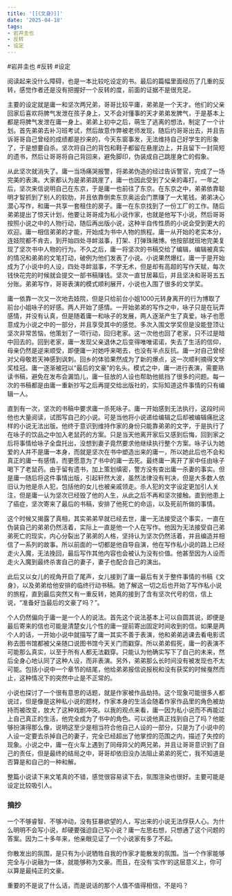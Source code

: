 ```yaml
---
title: '[[《文身》]]'
date: '2025-04-18'
tags:
- 岩井圭也
- 反转
- 设定
---
```

#岩井圭也 #反转 #设定

阅读起来没什么障碍，也是一本比较吃设定的书。最后的篇幅里面经历了几重的反转，感觉作者还是没有把握好一个反转的度，前面的证据不是很充足。

主要的设定就是庸一和坚次两兄弟，哥哥比较平庸，弟弟是一个天才。他们的父亲回家后喜欢将脾气发泄在孩子身上，又不会对懂事的天才弟弟发脾气，于是基本上都是将脾气发泄在庸一身上。弟弟上初中之后，萌生了逃离的想法，制定了一个计划。首先弟弟去补习班考试，然后故意作弊被老师发现，随后约哥哥出去，并且告诉哥哥自己曾经的成绩都是抄来的，今天东窗事发，无法维持自己好学生的形象了，于是想要自杀。坚次将自己的背包和鞋子都留在悬崖边上，并且留下一封简短的遗书，然后让哥哥将自己背回来，避免脚印，伪装成自己跳崖身亡的假象。

从此坚次就消失了。庸一当场痛哭报警，将弟弟伪造的经过告诉警官，完成了一场完美的表演。大家都认为是弟弟跳崖了，庸一也因此受到了父亲的毒打。一年之后，坚次来信说明自己在东京，于是庸一也前往了东京。在东京之中，弟弟依靠聪明才智抓到了别人的软肋，并且依靠倒卖东京奥运会门票赚了一大笔钱。弟弟决心潜心写作，和庸一共享一套租住的房子。庸一在东京找到了一份工厂的工作。随后弟弟提出了惊天计划，他要让哥哥成为私小说作家，也就是他写下小说，然后哥哥按照小说之中的人物行动，随后再出版小说，这种半自传性质的小说会受到更大的欢迎。庸一相信弟弟的才能，开始成为书中人物的旅程。庸一从开始的老实本分，连妓院都不肯去，到开始四处寻衅滋事，打架、打弹珠赌博。他按部就班地完美复现了坚次书中人物的行为。不久之后，庸一将坚次的书稿交给了编辑，编辑被真实的情况和弟弟的文笔打动，破例为他们发表了小说。小说果然爆红，庸一于是开始成为了小说中的人设，四处寻衅滋事，不学无术，但是却有高超的写作天赋，每次钱快花完的时候就会提交一部书稿赚钱。坚次一直甘居幕后，并且坚决和哥哥五五分账。弟弟写作，哥哥表演的模式顺利展开，小说也入围了很多的文学奖。

庸一依靠一次又一次地去妓院，但是只给前台小姐1000元转身离开的行为博取了前台小姐咏子的好感。两人开始了感情。一开始弟弟的写作之中，咏子只是在玩弄感情，并没有认真，但是随着庸一和咏子的发展，两人逐渐产生了真爱。咏子也愿意成为小说之中的一部分，并且享受其中的感觉。多次入围文学奖但是没能登顶让坚次非常苦恼，他策划了一项行动，回归老家。这一次他也回了老家，只不过是暗中回去的。回到老家，庸一发现父亲退休之后变得唯唯诺诺，失去了生活的信仰，母亲仍然是逆来顺受，即便庸一对她呼来喝去，也没有半点反抗。庸一对自己曾经对父母敬若天神感到讽刺。回乡的体验果然成为了新的爆点，这一次顺利摘得文学奖桂冠。庸一逐渐被冠以“最后的文豪”的名头。模式之中，庸一进行表演，需要熟读书稿，避免在发布会漏馅儿，庸一狂放的人设也帮助他抵挡了很多的问题。每一次的书稿都是由庸一重新抄写之后再提交给出版社的，实际知道这件事情的只有编辑一人。

直到有一次，坚次的书稿中要求庸一杀死咏子。庸一开始感到无法执行，这段时间他也大量阅读，试图写自己的小说。可是当他将小说递给编辑之后却被编辑痛批这样的小说无法出版。他终于意识到维持作家的身份只能靠弟弟的文字，于是执行了在咏子的饮品之中加入老鼠药的方案。只是当天他离开家后又感到后悔，回到家之后将事情给咏子全盘托出，没想到妻子竟然要求他继续执行整个方案。咏子认为她爱的人并不是庸一本身，而就是坚次在书中塑造出来的庸一，所以她此后也不会和真正的庸一有感情，而更愿意为了书中的庸一去死。最终庸一离开了家中任由咏子喝下了老鼠药。由于留有遗书，加上策划缜密，警方没有查出庸一杀妻的事实。但是庸一随后将这件事情出版，引起轩然大波，虽然法律没有判决，但是大多数人依旧认为他是杀人犯，包括他的女儿也被亲戚领走。杀人犯的文字设定更加引人关注，但是庸一认为坚次已经毁了他的人生，从此之后不再和坚次接触。直到他患上了癌症，坚次寄来了最后的书稿，安排了他死亡的命运，以及死前所做的事情。

这个时候又揭露了真相，其实弟弟早就已经去世，庸一无法接受这个事实，一直在伪装自己的弟弟仍然活着，实际上一直是他一个人在写作。他因为无法接受自己弟弟死亡的现实，内心分裂出了弟弟的人格，坚持认为坚次仍然活着，并且编造并相信了一系列的故事。所以前面的一切都是他自导自演，他在写作私小说的路上已经走火入魔，无法挽回，最后写作其他内容也会被认为没有价值。他甚至因为人设而走火入魔到最终杀害自己的妻子，妻子也配合自己的演出。

此后又以女儿的视角开启了尾声，女儿接到了庸一最后有关于整件事情的书稿《文身》，以及弟弟给他安排的临终行动书稿。她了解这一切之后也开始了写作私小说的旅程，直到最后突然又有一重反转，她真的接到了含有坚次代号的信，信上说，“准备好当最后的文豪了吗？”。

个人仍然偏向于庸一是一个人的说法。首先这个说法基本上可以自圆其说，即便是最后寄来的信也可能是清楚女儿个性的庸一提前寄出固定时间收到的信。如果是两个人的话，一开始小说中就描写了庸一其实不善于表演，他和弟弟逃课去看电影谎称去图书馆都被父亲随口说图书馆今天关门而戳穿。所以弟弟假死，庸一的表演不可能那么真实，以至于所有人都无法戳穿。只能认为他确实写下了自己的未来，然后全身心地认同了这种人设，而非表演。另外，弟弟那么长时间没有被发现也不太可能。包括小说中一个章节的结尾，他给弟弟报信说报税和没有获奖的时候戛然而止，这种情况下的突然中止是不正常的。

小说也探讨了一个很有意思的话题，就是作家被作品劫持。这个现象可能很多人都说过，但是像是这种私小说的题材，作家本身的生活会随着作家作品里的角色被劫持而被改变，放大了这种戏剧冲突。以我的观点来看，庸一因为私小说而不再能过上自己真正的生活，他完全成为了书中的角色。可以说他真正找到自己了吗？他能够扮演得那么像，说明这至少是相当符合他自己人设的一部分，只是为了小说中的人设一定要去杀掉自己的妻子，完全已经超出了他掌控的范围之内，描述了失控的现象。小说之中，庸一在火车上遇到了同母异父的两兄弟，并且让哥哥意识到了自己的责任，但是最终的结局之中，哥哥却依旧没办法阻止弟弟的死亡，我不知道是否算是和自己的一种和解。

整篇小说读下来文笔真的不错，感觉很容易读下去，氛围渲染也很好。主要可能是设定比较吸引人。


### 摘抄
一个不够睿智、不够冲动，没有狂暴欲望的人，写出来的小说无法俘获人心。为什么明明不会写小说，却硬要强迫自己写小说？庸一左思右想，只想通了这个问题的答案。因为二十多年来，他亲眼见证了一个小说家有多了不起。

你散发出的氛围，是只有为小说牺牲自我的作家才能散发的氛围。当一个作家能够完全与小说融为一体，就能够称为文豪。而且，在没有‘实作’的这层意义上，你可以算是最纯正的文豪。

重要的不是说了什么话，而是说话的那个人值不值得相信，不是吗？
